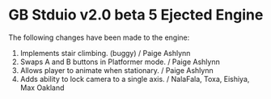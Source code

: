 # GB Stduio v2.0 beta 5 Ejected Engine

The following changes have been made to the engine:
 
1. Implements stair climbing. (buggy) / Paige Ashlynn
2. Swaps A and B buttons in Platformer mode. / Paige Ashlynn
3. Allows player to animate when stationary. / Paige Ashlynn
4. Adds ability to lock camera to a single axis. / NalaFala, Toxa, Eishiya, Max Oakland
